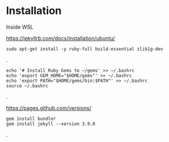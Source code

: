 # Installation

Inside WSL

https://jekyllrb.com/docs/installation/ubuntu/

```
sudo apt-get install -y ruby-full build-essential zlib1g-dev
```

.

```
echo '# Install Ruby Gems to ~/gems' >> ~/.bashrc
echo 'export GEM_HOME="$HOME/gems"' >> ~/.bashrc
echo 'export PATH="$HOME/gems/bin:$PATH"' >> ~/.bashrc
source ~/.bashrc
```

.

https://pages.github.com/versions/

```
gem install bundler
gem install jekyll --version 3.9.0
```


.
